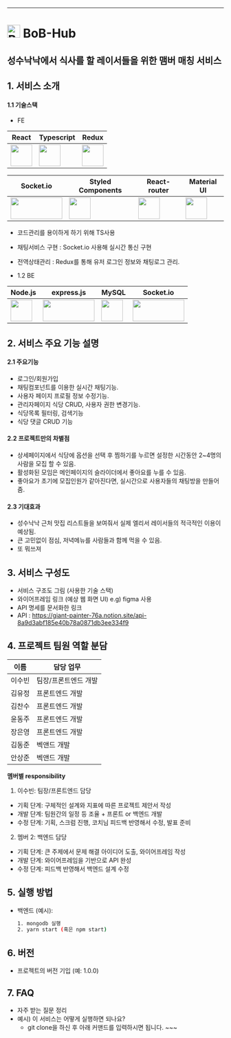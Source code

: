 <hr />

#  <img src="/uploads/887fa19993e6f96cf7cdfe5ab4ffb700/BoBHuB_logo.png" alt="BoBhub_logo" widht="30" height="30"> BoB-Hub

## 성수낙낙에서 식사를 할 레이서들을 위한 맴버 매칭 서비스

## 1. 서비스 소개
#### 1.1 기술스택
- FE

| React | Typescript | Redux
|---- | ---- | ---- |
| <img src="/uploads/d5d263f104e52410a439dfc2a2e4f6fb/다운로드.png" width="50" height="50"> | <img src="/uploads/9f323b1303c0bc4e747a31a395a094fa/Typescript_logo_2020.svg.png" width="50" height="50">| <img src="/uploads/1c2e54af5d362296e4944b120387c114/redux-logo.png" width="50" height="50"> | 

| Socket.io | Styled Components | React-router | Material UI 
| ---- | ---- | ----| ---- | 
| <img src="/uploads/36d63903265a4b13715b6935d090110a/image_4_.png" width="120" height="50">  | <img src="/uploads/169bc288781726dd3bcb504ed4c8dc6d/styled-components-1.svg" width="50" height="50">  | <img src="/uploads/705a179ed09f10c14e60372db36f1cd5/twitterimage.jpg" width="50" height="50">  | <img src="/uploads/e87545bc13927b9f3c52ad220c033cec/logo_raw.svg" width="50" height="50"> |

- 코드관리를 용이하게 하기 위해 TS사용
- 채팅서비스 구현 : Socket.io 사용해 실시간 통신 구현
- 전역상태관리 : Redux를 통해 유저 로그인 정보와 채팅로그 관리.

- 1.2 BE

| Node.js | express.js | MySQL | Socket.io
|---- | ---- | ---- | ---- |
| <img src="/uploads/627758d2a672de3e205d4ccb24bf891a/Node.js.png" width="50" height="50">| <img src="/uploads/32e5943a9b89f59faadef8063a2f3d2c/1_XP-mZOrIqX7OsFInN2ngRQ.webp" width="120" height="50">  | <img src="/uploads/1f928bfea52f0e5a6b7c7b81bbdeb217/MySQL-Logo.wine.svg" width="50" height="50">  | <img src="/uploads/36d63903265a4b13715b6935d090110a/image_4_.png" width="120" height="50">




## 2. 서비스 주요 기능 설명

#### 2.1 주요기능

  - 로그인/회원가입
  - 채팅컴포넌트를 이용한 실시간 채팅기능.
  - 사용자 페이지 프로필 정보 수정기능.
  - 관리자페이지 식당 CRUD, 사용자 권한 변경기능.
  - 식당목록 필터링, 검색기능
  - 식당 댓글 CRUD 기능

#### 2.2 프로젝트만의 차별점

  - 상세페이지에서 식당에 옵션을 선택 후 찜하기를 누르면 설정한 시간동안 2~4명의 사람을 모집 할 수 있음.
  - 활성화된 모임은 메인페이지의 슬라이더에서 좋아요를 누를 수 있음.
  - 좋아요가 초기에 모집인원가 같아진다면, 실시간으로 사용자들의 채팅방을 만들어줌. 

#### 2.3 기대효과
  
  - 성수낙낙 근처 맛집 리스트들을 보여줘서 실제 엘리서 레이서들의 적극적인 이용이 예상됨.
  - 큰 고민없이 점심, 저녁메뉴를 사람들과 함께 먹을 수 있음.
  - 또 뭐쓰져


## 3. 서비스 구성도
  - 서비스 구조도 그림 (사용한 기술 스택)
  - 와이어프레임 링크 (예상 웹 화면 UI) e.g) figma 사용
  - API 명세를 문서화한 링크
  - API : https://giant-painter-76a.notion.site/api-8a9d3abf185e40b78a0871db3ee334f9

## 4. 프로젝트 팀원 역할 분담
| 이름 | 담당 업무 |
| ------ | ------ |
| 이수빈 | 팀장/프론트엔드 개발 |
| 김유정 | 프론트엔드 개발 |
| 김찬수 | 프론트엔드 개발 |
| 윤동주 | 프론트엔드 개발 |
| 장은영 | 프론트엔드 개발 |
| 김동준 | 벡앤드 개발 |
| 안상준 | 벡앤드 개발 |

**멤버별 responsibility**

1. 이수빈: 팀장/프론트엔드 담당

- 기획 단계: 구체적인 설계와 지표에 따른 프로젝트 제안서 작성
- 개발 단계: 팀원간의 일정 등 조율 + 프론트 or 백엔드 개발
- 수정 단계: 기획, 스크럼 진행, 코치님 피드백 반영해서 수정, 발표 준비

2. 멤버 2: 백엔드 담당

- 기획 단계: 큰 주제에서 문제 해결 아이디어 도출, 와이어프레임 작성
- 개발 단계: 와이어프레임을 기반으로 API 완성
- 수정 단계: 피드백 반영해서 백엔드 설계 수정

## 5. 실행 방법
- 백엔드 (예시):
  ```bash
  1. mongodb 실행
  2. yarn start (혹은 npm start)
  ```

## 6. 버전
  - 프로젝트의 버전 기입 (예: 1.0.0)

## 7. FAQ
  - 자주 받는 질문 정리
  - 예시) 이 서비스는 어떻게 실행하면 되나요?
    - git clone을 하신 후 아래 커맨드를 입력하시면 됩니다. ~~~
